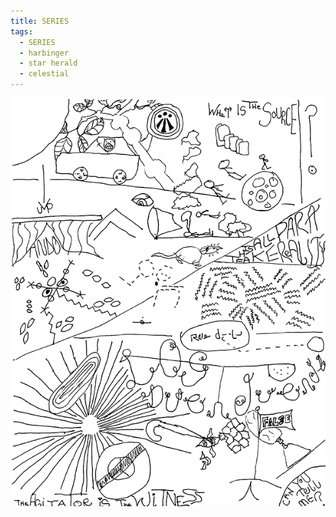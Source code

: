 ```yaml
---
title: SERIES
tags:
  - SERIES
  - harbinger
  - star herald
  - celestial
---
```

![series](series.png)

